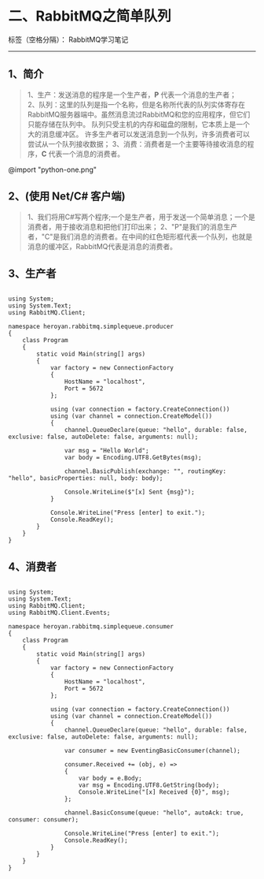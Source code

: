 # 二、RabbitMQ之简单队列

标签（空格分隔）： RabbitMQ学习笔记

------

## 1、简介

> 1、生产：发送消息的程序是一个生产者，**P** 代表一个消息的生产者；  
> 2、队列：这里的队列是指一个名称，但是名称所代表的队列实体寄存在RabbitMQ服务器端中。虽然消息流过RabbitMQ和您的应用程序，但它们只能存储在队列中。 队列只受主机的内存和磁盘的限制，它本质上是一个大的消息缓冲区。 许多生产者可以发送消息到一个队列，许多消费者可以尝试从一个队列接收数据；
> 3、消费：消费者是一个主要等待接收消息的程序，**C** 代表一个消息的消费者。

@import "python-one.png"

## 2、(使用 Net/C# 客户端)

> 1、我们将用C#写两个程序;一个是生产者，用于发送一个简单消息；一个是消费者，用于接收消息和把他们打印出来；
> 2、"P"是我们的消息生产者，"C"是我们消息的消费者。在中间的红色矩形框代表一个队列，也就是消息的缓冲区，RabbitMQ代表是消息的消费者。

## 3、生产者

```

using System;
using System.Text;
using RabbitMQ.Client;

namespace heroyan.rabbitmq.simplequeue.producer
{
    class Program
    {
        static void Main(string[] args)
        {
            var factory = new ConnectionFactory
            {
                HostName = "localhost",
                Port = 5672
            };

            using (var connection = factory.CreateConnection())
            using (var channel = connection.CreateModel())
            {
                channel.QueueDeclare(queue: "hello", durable: false, exclusive: false, autoDelete: false, arguments: null);

                var msg = "Hello World";
                var body = Encoding.UTF8.GetBytes(msg);

                channel.BasicPublish(exchange: "", routingKey: "hello", basicProperties: null, body: body);

                Console.WriteLine($"[x] Sent {msg}");
            }           

            Console.WriteLine("Press [enter] to exit.");
            Console.ReadKey();
        }
    }
}

```

## 4、消费者

```

using System;
using System.Text;
using RabbitMQ.Client;
using RabbitMQ.Client.Events;

namespace heroyan.rabbitmq.simplequeue.consumer
{
    class Program
    {
        static void Main(string[] args)
        {
            var factory = new ConnectionFactory
            {
                HostName = "localhost",
                Port = 5672
            };

            using (var connection = factory.CreateConnection())
            using (var channel = connection.CreateModel())
            {
                channel.QueueDeclare(queue: "hello", durable: false, exclusive: false, autoDelete: false, arguments: null);

                var consumer = new EventingBasicConsumer(channel);

                consumer.Received += (obj, e) =>
                {
                    var body = e.Body;
                    var msg = Encoding.UTF8.GetString(body);
                    Console.WriteLine("[x] Received {0}", msg);
                };

                channel.BasicConsume(queue: "hello", autoAck: true, consumer: consumer);

                Console.WriteLine("Press [enter] to exit.");
                Console.ReadKey();
            }            
        }
    }
}

```